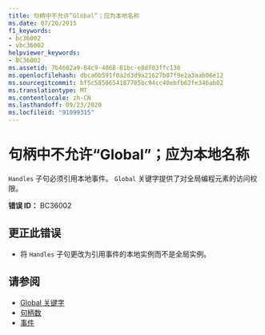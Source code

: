```yaml
---
title: 句柄中不允许“Global”；应为本地名称
ms.date: 07/20/2015
f1_keywords:
- bc36002
- vbc36002
helpviewer_keywords:
- BC36002
ms.assetid: 7b4602a9-84c9-4068-81bc-e8df03ffc130
ms.openlocfilehash: dbca0b591f0a2d3d9a21627b07f9e2a3aab06e12
ms.sourcegitcommit: bf5c5850654187705bc94cc40ebfb62fe346ab02
ms.translationtype: MT
ms.contentlocale: zh-CN
ms.lasthandoff: 09/23/2020
ms.locfileid: "91099315"
---
```

# <a name="global-not-allowed-in-handles-local-name-expected"></a>句柄中不允许“Global”；应为本地名称

`Handles` 子句必须引用本地事件。 `Global` 关键字提供了对全局编程元素的访问权限。  
  
 **错误 ID：** BC36002  
  
## <a name="to-correct-this-error"></a>更正此错误  
  
- 将 `Handles` 子句更改为引用事件的本地实例而不是全局实例。  
  
## <a name="see-also"></a>请参阅

- [Global 关键字](../programming-guide/program-structure/namespaces.md#global-keyword-in-fully-qualified-names)
- [句柄数](../language-reference/statements/handles-clause.md)
- [事件](../programming-guide/language-features/events/index.md)
